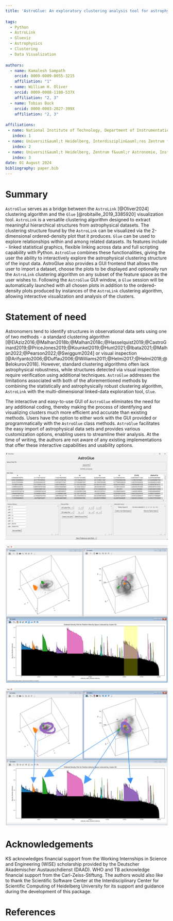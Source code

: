 ```yaml
---
title: 'AstroGlue: An exploratory clustering analysis tool for astrophysical data sets'

tags:
  - Python
  - AstroLink
  - Glueviz
  - Astrophysics
  - Clustering
  - Data Visualization

authors:
  - name: Kamalesh Sampath
    orcid: 0009-0009-0055-3215
    affiliation: "1"
  - name: William H. Oliver
    orcid: 0009-0008-1180-537X
    affiliation: "2, 3"
  - name: Tobias Buck
    orcid: 0000-0003-2027-399X
    affiliation: "2, 3"

affiliations:
 - name: National Institute of Technology, Department of Instrumentation and Control Engineering, Tiruchirappalli - 620015, Tamil Nadu, India
   index: 1
 - name: Universit&auml;t Heidelberg, Interdisziplin&auml;res Zentrum f&uuml;r Wissenschaftliches Rechnen, Im Neuenheimer Feld 205, D-69120 Heidelberg, Germany
   index: 2
 - name: Universit&auml;t Heidelberg, Zentrum f&uuml;r Astronomie, Institut f&uuml;r Theoretische Astrophysik, Albert-&Uuml;berle-Stra&szlig;e 2, D-69120 Heidelberg, Germany
   index: 3
date: 01 August 2024
bibliography: paper.bib
---
```


# Summary
`AstroGlue` serves as a bridge between the `AstroLink` [@Oliver2024] clustering algorithm and the `Glue` [@robitaille_2019_3385920] visualization tool. `AstroLink` is a versatile clustering algorithm designed to extract meaningful hierarchical structures from astrophysical datasets. The clustering structure found by the `AstroLink` can be visualized via the 2-dimensional ordered-density plot that it produces. `Glue` can be used to explore relationships within and among related datasets. Its features include - linked statistical graphics, flexible linking across data and full scripting capability with Python. `AstroGlue` combines these functionalities, giving the user the ability to interactively explore the astrophysical clustering structure of the input data. AstroGlue also provides a GUI frontend that allows the user to import a dataset, choose the plots to be displayed and optionally run the `AstroLink` clustering algorithm on any subset of the feature space as the user wishes to. Following the `AstroGlue` GUI window, a `Glue` session will be automatically launched with all chosen plots in addition to the ordered-density plots produced by instances of the `AstroLink` clustering algorithm, allowing interactive visualization and analysis of the clusters.

# Statement of need
Astronomers tend to identify structures in observational data sets using one of two methods - a standard clustering algorithm [@ElAziz2016;@Malhan2018b;@Malhan2018c;@Hasselquist2019;@CastroGinard2019;@PriceJones2019;@Kounkel2019;@Hunt2021;@Ibata2021;@Malhan2022;@Pearson2022;@Swiggum2024] or visual inspection [@Arifyanto2006;@Duffau2006;@Williams2011;@Helmi2017;@Helmi2018;@Belokurov2018]. However, standard clustering algorithms often lack astrophysical robustness, while structures detected via visual inspection require verification using additional techniques. `AstroGlue` addresses the limitations associated with both of the aforementioned methods by combining the statistically and astrophysically robust clustering algorithm, `AstroLink` with the multi-dimensional linked-data exploration tool, `Glue`.

The interactive and easy-to-use GUI of `AstroGlue` eliminates the need for any additional coding, thereby making the process of identifying and visualizing clusters much more efficient and accurate than existing methods. Users have the option to either work with the GUI provided or programmatically with the `AstroGlue` class methods. `AstroGlue` facilitates the easy import of astrophysical data sets and provides various customization options, enabling users to streamline their analysis. At the time of writing, the authors are not aware of any existing implementations that offer these interactive capabilities and usability options. 

![`AstroGlue` GUI with a data set imported, columns labelled, plots chosen, and `AstroLink` feature space set.](AstroGlue_example/1.png) 

![`Glue` session launched with all chosen plots (including the `AstroLink` ordered-density plot) and a few highlighted user-chosen clusters. The lower panel shows the process a user takes to highlight a cluster found by AstroLink."](AstroGlue_example/2.png)

![`Glue` session with all highlighted clusters (following the action shown in Figure 2) and overlayed arrows to mark their correspondance to the ordered-density plot."](AstroGlue_example/3.png)


# Acknowledgements
KS acknowledges financial support from the Working Internships in Science and Engineering (WISE) scholarship provided by the Deutscher Akademischer Austauschdienst (DAAD). WHO and TB acknowledge financial support from the Carl-Zeiss-Stiftung. The authors would also like to thank the Scientific Software Center at the Interdisciplinary Center for Scientific Computing of Heidelberg University for its support and guidance during the development of this package.

# References
